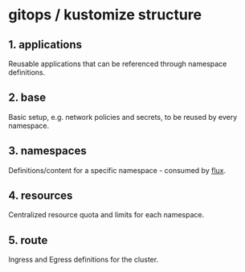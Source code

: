 # gitops / kustomize structure

## 1. applications
Reusable applications that can be referenced through namespace definitions.
## 2. base
Basic setup, e.g. network policies and secrets, to be reused by every namespace.
## 3. namespaces
Definitions/content for a specific namespace - consumed by [flux](namespaces/.flux.yaml "consumed through flux manifest factorization").
## 4. resources
Centralized resource quota and limits for each namespace.
## 5. route
Ingress and Egress definitions for the cluster.
